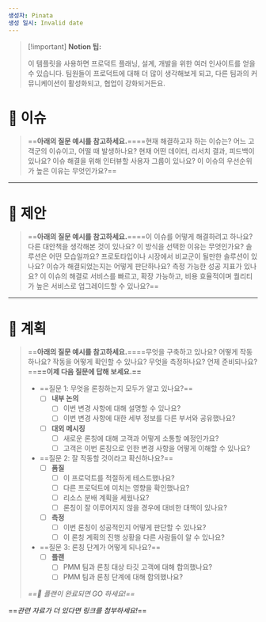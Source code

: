 ```yaml
---
생성자: Pinata
생성 일시: Invalid date
---
```

  

> [!important] **Notion 팁:**
> 
> 이 템플릿을 사용하면 프로덕트 플래닝, 설계, 개발을 위한 여러 인사이트를 얻을 수 있습니다. 팀원들이 프로덕트에 대해 더 많이 생각해보게 되고, 다른 팀과의 커뮤니케이션이 활성화되고, 협업이 강화되거든요.

# 👀 이슈

> ==**아래의 질문 예시를 참고하세요.**====현재 해결하고자 하는 이슈는? 어느 고객군의 이슈이고, 어떨 때 발생하나요? 현재 어떤 데이터, 리서치 결과, 피드백이 있나요? 이슈 해결을 위해 인터뷰할 사용자 그룹이 있나요? 이 이슈의 우선순위가 높은 이유는 무엇인가요?==

  

---

# 💭 제안

> ==**아래의 질문 예시를 참고하세요.**====이 이슈를 어떻게 해결하려고 하나요? 다른 대안책을 생각해본 것이 있나요? 이 방식을 선택한 이유는 무엇인가요? 솔루션은 어떤 모습일까요? 프로토타입이나 시장에서 비교군이 될만한 솔루션이 있나요? 이슈가 해결되었는지는 어떻게 판단하나요? 측정 가능한 성공 지표가 있나요? 이 이슈의 해결로 서비스를 빠르고, 확장 가능하고, 비용 효율적이며 퀄리티가 높은 서비스로 업그레이드할 수 있나요?==

  

---

# 🛫 계획

> ==**아래의 질문 예시를 참고하세요.**====무엇을 구축하고 있나요? 어떻게 작동하나요? 작동을 어떻게 확인할 수 있나요? 무엇을 측정하나요? 언제 준비되나요?==**==이제 다음 질문에 답해 보세요.==**
> 
> - ==질문 1: 무엇을 론칭하는지 모두가 알고 있나요?==
>     - [ ] **내부 논의**
>         - [ ] 이번 변경 사항에 대해 설명할 수 있나요?
>         - [ ] 이번 변경 사항에 대한 세부 정보를 다른 부서와 공유했나요?
>     - [ ] **대외 메시징**
>         - [ ] 새로운 론칭에 대해 고객과 어떻게 소통할 예정인가요?
>         - [ ] 고객은 이번 론칭으로 인한 변경 사항을 어떻게 이해할 수 있나요?
> - ==질문 2: 잘 작동할 것이라고 확신하나요?==
>     - [ ] **품질**
>         - [ ] 이 프로덕트를 적절하게 테스트했나요?
>         - [ ] 다른 프로덕트에 미치는 영향을 확인했나요?
>         - [ ] 리소스 분배 계획을 세웠나요?
>         - [ ] 론칭이 잘 이루어지지 않을 경우에 대비한 대책이 있나요?
>     - [ ] **측정**
>         - [ ] 이번 론칭이 성공적인지 어떻게 판단할 수 있나요?
>         - [ ] 이 론칭 계획의 진행 상황을 다른 사람들이 알 수 있나요?
> - ==질문 3: 론칭 단계가 어떻게 되나요?==
>     - [ ] **플랜**
>         - [ ] PMM 팀과 론칭 대상 타깃 고객에 대해 합의했나요?
>         - [ ] PMM 팀과 론칭 단계에 대해 합의했나요?
> 
> _==🚀 플랜이 완료되면 GO 하세요!==_

==_관련 자료가 더 있다면 링크를 첨부하세요!_==